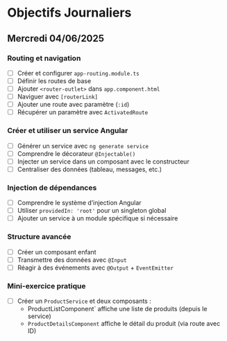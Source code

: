 # Objectifs Journaliers

## Mercredi 04/06/2025

### Routing et navigation

- [ ] Créer et configurer `app-routing.module.ts`
- [ ] Définir les routes de base
- [ ] Ajouter `<router-outlet>` dans `app.component.html`
- [ ] Naviguer avec `[routerLink]`
- [ ] Ajouter une route avec paramètre (`:id`)
- [ ] Récupérer un paramètre avec `ActivatedRoute`

### Créer et utiliser un service Angular

- [ ] Générer un service avec `ng generate service`
- [ ] Comprendre le décorateur `@Injectable()`
- [ ] Injecter un service dans un composant avec le constructeur
- [ ] Centraliser des données (tableau, messages, etc.)

### Injection de dépendances

- [ ] Comprendre le système d’injection Angular
- [ ] Utiliser `providedIn: 'root'` pour un singleton global
- [ ] Ajouter un service à un module spécifique si nécessaire

### Structure avancée

- [ ] Créer un composant enfant
- [ ] Transmettre des données avec `@Input`
- [ ] Réagir à des événements avec `@Output` + `EventEmitter`

### Mini-exercice pratique

- [ ] Créer un `ProductService` et deux composants :
  - ProductListComponent` affiche une liste de produits (depuis le service)
  - `ProductDetailsComponent` affiche le détail du produit (via route avec ID)
